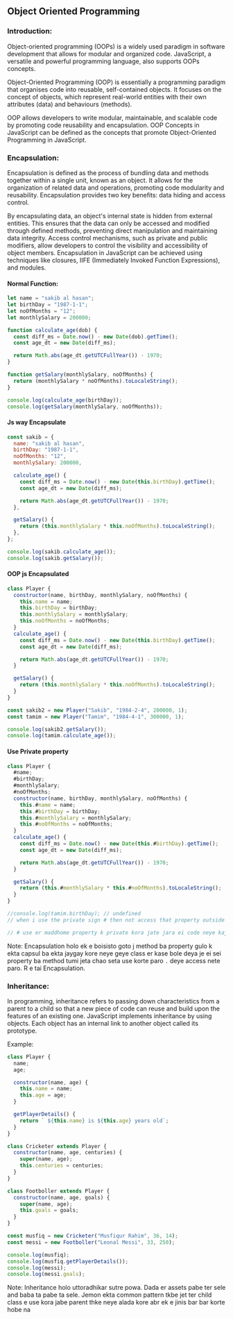 ## Object Oriented Programming

### Introduction:

Object-oriented programming (OOPs) is a widely used paradigm in software development that allows for modular and organized code. JavaScript, a versatile and powerful programming language, also supports OOPs concepts.

Object-Oriented Programming (OOP) is essentially a programming paradigm that organises code into reusable, self-contained objects. It focuses on the concept of objects, which represent real-world entities with their own attributes (data) and behaviours (methods).

OOP allows developers to write modular, maintainable, and scalable code by promoting code reusability and encapsulation. OOP Concepts in JavaScript can be defined as the concepts that promote Object-Oriented Programming in JavaScript.

### Encapsulation:

Encapsulation is defined as the process of bundling data and methods together within a single unit, known as an object. It allows for the organization of related data and operations, promoting code modularity and reusability. Encapsulation provides two key benefits: data hiding and access control.

By encapsulating data, an object's internal state is hidden from external entities. This ensures that the data can only be accessed and modified through defined methods, preventing direct manipulation and maintaining data integrity. Access control mechanisms, such as private and public modifiers, allow developers to control the visibility and accessibility of object members. Encapsulation in JavaScript can be achieved using techniques like closures, IIFE (Immediately Invoked Function Expressions), and modules.

#### Normal Function:

```js
let name = "sakib al hasan";
let birthDay = "1987-1-1";
let noOfMonths = "12";
let monthlySalary = 200000;

function calculate_age(dob) {
  const diff_ms = Date.now() - new Date(dob).getTime();
  const age_dt = new Date(diff_ms);

  return Math.abs(age_dt.getUTCFullYear()) - 1970;
}

function getSalary(monthlySalary, noOfMonths) {
  return (monthlySalary * noOfMonths).toLocaleString();
}

console.log(calculate_age(birthDay));
console.log(getSalary(monthlySalary, noOfMonths));
```

#### Js way Encapsulate

```js
const sakib = {
  name: "sakib al hasan",
  birthDay: "1987-1-1",
  noOfMonths: "12",
  monthlySalary: 200000,

  calculate_age() {
    const diff_ms = Date.now() - new Date(this.birthDay).getTime();
    const age_dt = new Date(diff_ms);

    return Math.abs(age_dt.getUTCFullYear()) - 1970;
  },

  getSalary() {
    return (this.monthlySalary * this.noOfMonths).toLocaleString();
  },
};

console.log(sakib.calculate_age());
console.log(sakib.getSalary());
```

#### OOP js Encapsulated

```js
class Player {
  constructor(name, birthDay, monthlySalary, noOfMonths) {
    this.name = name;
    this.birthDay = birthDay;
    this.monthlySalary = monthlySalary;
    this.noOfMonths = noOfMonths;
  }
  calculate_age() {
    const diff_ms = Date.now() - new Date(this.birthDay).getTime();
    const age_dt = new Date(diff_ms);

    return Math.abs(age_dt.getUTCFullYear()) - 1970;
  }

  getSalary() {
    return (this.monthlySalary * this.noOfMonths).toLocaleString();
  }
}

const sakib2 = new Player("Sakib", "1984-2-4", 200000, 1);
const tamim = new Player("Tamim", "1984-4-1", 300000, 1);

console.log(sakib2.getSalary());
console.log(tamim.calculate_age());
```

#### Use Private property

```js
class Player {
  #name;
  #birthDay;
  #monthlySalary;
  #noOfMonths;
  constructor(name, birthDay, monthlySalary, noOfMonths) {
    this.#name = name;
    this.#birthDay = birthDay;
    this.#monthlySalary = monthlySalary;
    this.#noOfMonths = noOfMonths;
  }
  calculate_age() {
    const diff_ms = Date.now() - new Date(this.#birthDay).getTime();
    const age_dt = new Date(diff_ms);

    return Math.abs(age_dt.getUTCFullYear()) - 1970;
  }

  getSalary() {
    return (this.#monthlySalary * this.#noOfMonths).toLocaleString();
  }
}

//console.log(tamim.birthDay); // undefined
// when i use the private sign # then not access that property outside the class or function

// # use er maddhome property k private kora jate jara ei code neye kaj kore tara jeno ei ta follow kore kaj kore organized way te. Etar mane ei na j eta keo kono din access korte parbe na. Eta ekta organized way jeta maintain korei team player ra kaj korbe
```

Note: Encapsulation holo ek e boisisto goto j method ba property gulo k ekta capsul ba ekta jaygay kore neye geye class er kase bole deya je ei sei property ba method tumi jeta chao seta use korte paro `.` deye access nete paro. R e tai Encapsulation.

### Inheritance:

In programming, inheritance refers to passing down characteristics from a parent to a child so that a new piece of code can reuse and build upon the features of an existing one. JavaScript implements inheritance by using objects. Each object has an internal link to another object called its prototype.

Example:

```js
class Player {
  name;
  age;

  constructor(name, age) {
    this.name = name;
    this.age = age;
  }

  getPlayerDetails() {
    return ` ${this.name} is ${this.age} years old`;
  }
}

class Cricketer extends Player {
  constructor(name, age, centuries) {
    super(name, age);
    this.centuries = centuries;
  }
}

class Footboller extends Player {
  constructor(name, age, goals) {
    super(name, age);
    this.goals = goals;
  }
}

const musfiq = new Cricketer("Musfiqur Rahim", 36, 14);
const messi = new Footboller("Leonal Messi", 33, 250);

console.log(musfiq);
console.log(musfiq.getPlayerDetails());
console.log(messi);
console.log(messi.goals);
```

Note: Inheritance holo uttoradhikar sutre powa. Dada er assets pabe ter sele and baba ta pabe ta sele. Jemon ekta common pattern tkbe jet ter child class e use kora jabe parent thke neye alada kore abr ek e jinis bar bar korte hobe na
